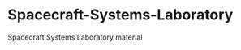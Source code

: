 Spacecraft-Systems-Laboratory
=============================

Spacecraft Systems Laboratory material
